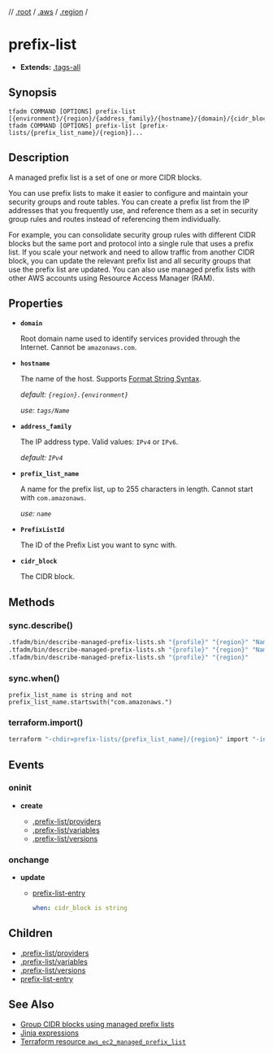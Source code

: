 // [.root] / [.aws] / [.region] /

# prefix-list

- **Extends:** [.tags-all](../../../.tfadm/resources/.tags-all.md)

## Synopsis

```
tfadm COMMAND [OPTIONS] prefix-list [{environment}/{region}/{address_family}/{hostname}/{domain}/{cidr_block}]...
tfadm COMMAND [OPTIONS] prefix-list [prefix-lists/{prefix_list_name}/{region}]...
```

## Description

A managed prefix list is a set of one or more CIDR blocks.

You can use prefix lists to make it easier to configure and maintain your security groups and route tables. You can create a prefix list from the IP addresses that you frequently use, and reference them as a set in security group rules and routes instead of referencing them individually.

For example, you can consolidate security group rules with different CIDR blocks but the same port and protocol into a single rule that uses a prefix list. If you scale your network and need to allow traffic from another CIDR block, you can update the relevant prefix list and all security groups that use the prefix list are updated. You can also use managed prefix lists with other AWS accounts using Resource Access Manager (RAM).

## Properties

- **`domain`**

  Root domain name used to identify services provided through the Internet. Cannot be `amazonaws.com`.

- **`hostname`**

  The name of the host. Supports [Format String Syntax].

  *default: `{region}.{environment}`*

  *use: `tags/Name`*

- **`address_family`**

  The IP address type. Valid values: `IPv4` or `IPv6`.

  *default: `IPv4`*

- **`prefix_list_name`**

  A name for the prefix list, up to 255 characters in length. Cannot start with `com.amazonaws`.

  *use: `name`*

- **`PrefixListId`**
  
  The ID of the Prefix List you want to sync with.

- **`cidr_block`**
  
  The CIDR block.

## Methods

### sync.describe()

```bash
.tfadm/bin/describe-managed-prefix-lists.sh "{profile}" "{region}" "Name=prefix-list-id,Values={PrefixListId}" || \
.tfadm/bin/describe-managed-prefix-lists.sh "{profile}" "{region}" "Name=prefix-list-name,Values={prefix_list_name}" || \
.tfadm/bin/describe-managed-prefix-lists.sh "{profile}" "{region}"
```

### sync.when()

```
prefix_list_name is string and not prefix_list_name.startswith("com.amazonaws.")
```

### terraform.import()

```bash
terraform "-chdir=prefix-lists/{prefix_list_name}/{region}" import "-input=false" "aws_ec2_managed_prefix_list.this" "{PrefixListId}"
```

## Events

### oninit

- **create**

  - [.prefix-list/providers]
  - [.prefix-list/variables]
  - [.prefix-list/versions]

### onchange

- **update**

  - [prefix-list-entry]

    ```yaml
    when: cidr_block is string
    ```

## Children

- [.prefix-list/providers]
- [.prefix-list/variables]
- [.prefix-list/versions]
- [prefix-list-entry]

## See Also

- [Group CIDR blocks using managed prefix lists](https://docs.aws.amazon.com/vpc/latest/userguide/managed-prefix-lists.html)
- [Jinja expressions](https://jinja.palletsprojects.com/en/3.1.x/templates/#expressions)
- [Terraform resource `aws_ec2_managed_prefix_list`](https://registry.terraform.io/providers/hashicorp/aws/latest/docs/resources/ec2_managed_prefix_list)

[.aws]: ../../../.tfadm/resources/README.md
[.prefix-list/providers]: .prefix-list/providers.md
[.prefix-list/versions]: .prefix-list/versions.md
[.prefix-list/variables]: .prefix-list/variables.md
[.region]: ../../../.tfadm/resources/.region.md
[.root]: ../../../../.tfadm/resources/README.md
[Format String Syntax]: https://docs.python.org/3/library/string.html#format-string-syntax
[prefix-list-entry]: prefix-list-entry.md
